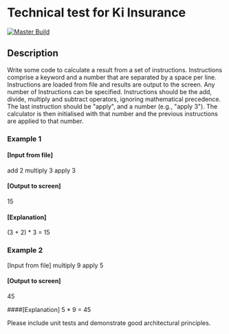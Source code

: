 # Technical test for Ki Insurance

[![Master Build](https://travis-ci.com/audhumla/Calculator.svg?branch=master)](https://travis-ci.com/github/audhumla/Calculator)


## Description
Write some code to calculate a result from a set of instructions.
Instructions comprise a keyword and a number that are separated by a space per line. 
Instructions are loaded from file and results are output to the screen. 
Any number of Instructions can be specified.
Instructions should be the add, divide, multiply and subtract operators, ignoring mathematical precedence. 
The last instruction should be "apply", and a number (e.g., "apply 3"). 
The calculator is then initialised with that number and the previous instructions are applied to that number.

### Example 1
#### [Input from file]
add 2
multiply 3
apply 3

#### [Output to screen]
15

#### [Explanation]
(3 + 2) * 3 = 15

### Example 2
[Input from file]
multiply 9
apply 5

#### [Output to screen]
45

####[Explanation]
5 * 9 = 45

Please include unit tests and demonstrate good architectural principles.
